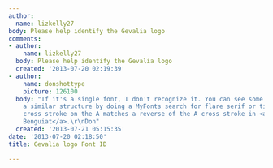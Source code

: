 ```yaml
---
author:
  name: lizkelly27
body: Please help identify the Gevalia logo
comments:
- author:
    name: lizkelly27
  body: Please help identify the Gevalia logo
  created: '2013-07-20 02:19:39'
- author:
    name: donshottype
    picture: 126100
  body: "If it's a single font, I don't recognize it. You can see some fonts with
    a similar structure by doing a MyFonts search for flare serif or tiny serif. The
    cross stroke on the A matches a reverse of the A cross stroke in <a href=\"http://www.myfonts.com/fonts/adobe/itc-benguiat/\">ITC
    Benguiat</a>.\r\nDon"
  created: '2013-07-21 05:15:35'
date: '2013-07-20 02:18:50'
title: Gevalia logo Font ID

---
```

